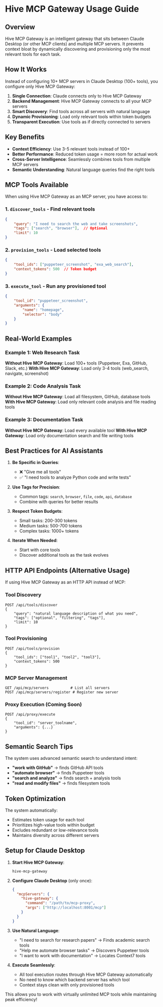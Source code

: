 # Hive MCP Gateway Usage Guide

## Overview

Hive MCP Gateway is an intelligent gateway that sits between Claude Desktop (or other MCP clients) and multiple MCP servers. It prevents context bloat by dynamically discovering and provisioning only the most relevant tools for each task.

## How It Works

Instead of configuring 10+ MCP servers in Claude Desktop (100+ tools), you configure only Hive MCP Gateway:
1. **Single Connection**: Claude connects only to Hive MCP Gateway
2. **Backend Management**: Hive MCP Gateway connects to all your MCP servers
3. **Smart Discovery**: Find tools across all servers with natural language
4. **Dynamic Provisioning**: Load only relevant tools within token budgets
5. **Transparent Execution**: Use tools as if directly connected to servers

## Key Benefits

- **Context Efficiency**: Use 3-5 relevant tools instead of 100+ 
- **Better Performance**: Reduced token usage = more room for actual work
- **Cross-Server Intelligence**: Seamlessly combines tools from multiple MCP servers
- **Semantic Understanding**: Natural language queries find the right tools

## MCP Tools Available

When using Hive MCP Gateway as an MCP server, you have access to:

### 1. `discover_tools` - Find relevant tools
```json
{
    "query": "I need to search the web and take screenshots",
    "tags": ["search", "browser"],  // Optional
    "limit": 10
}
```

### 2. `provision_tools` - Load selected tools
```json
{
    "tool_ids": ["puppeteer_screenshot", "exa_web_search"],
    "context_tokens": 500  // Token budget
}
```

### 3. `execute_tool` - Run any provisioned tool
```json
{
    "tool_id": "puppeteer_screenshot",
    "arguments": {
        "name": "homepage",
        "selector": "body"
    }
}
```

## Real-World Examples

### Example 1: Web Research Task
**Without Hive MCP Gateway**: Load 100+ tools (Puppeteer, Exa, GitHub, Slack, etc.)
**With Hive MCP Gateway**: Load only 3-4 tools (web_search, navigate, screenshot)

### Example 2: Code Analysis Task  
**Without Hive MCP Gateway**: Load all filesystem, GitHub, database tools
**With Hive MCP Gateway**: Load only relevant code analysis and file reading tools

### Example 3: Documentation Task
**Without Hive MCP Gateway**: Load every available tool
**With Hive MCP Gateway**: Load only documentation search and file writing tools

## Best Practices for AI Assistants

1. **Be Specific in Queries**: 
   - ❌ "Give me all tools"
   - ✅ "I need tools to analyze Python code and write tests"

2. **Use Tags for Precision**:
   - Common tags: `search`, `browser`, `file`, `code`, `api`, `database`
   - Combine with queries for better results

3. **Respect Token Budgets**:
   - Small tasks: 200-300 tokens
   - Medium tasks: 500-700 tokens  
   - Complex tasks: 1000+ tokens

4. **Iterate When Needed**:
   - Start with core tools
   - Discover additional tools as the task evolves

## HTTP API Endpoints (Alternative Usage)

If using Hive MCP Gateway as an HTTP API instead of MCP:

### Tool Discovery
```
POST /api/tools/discover
{
    "query": "natural language description of what you need",
    "tags": ["optional", "filtering", "tags"],
    "limit": 10
}
```

### Tool Provisioning
```
POST /api/tools/provision
{
    "tool_ids": ["tool1", "tool2", "tool3"],
    "context_tokens": 500
}
```

### MCP Server Management
```
GET /api/mcp/servers          # List all servers
POST /api/mcp/servers/register # Register new server
```

### Proxy Execution (Coming Soon)
```
POST /api/proxy/execute
{
    "tool_id": "server_toolname",
    "arguments": {...}
}
```

## Semantic Search Tips

The system uses advanced semantic search to understand intent:

- **"work with GitHub"** → finds GitHub API tools
- **"automate browser"** → finds Puppeteer tools  
- **"search and analyze"** → finds search + analysis tools
- **"read and modify files"** → finds filesystem tools

## Token Optimization

The system automatically:
- Estimates token usage for each tool
- Prioritizes high-value tools within budget
- Excludes redundant or low-relevance tools
- Maintains diversity across different servers

## Setup for Claude Desktop

1. **Start Hive MCP Gateway**:
   ```bash
   hive-mcp-gateway
   ```

2. **Configure Claude Desktop** (only once):
   ```json
   {
     "mcpServers": {
       "hive-gateway": {
         "command": "/path/to/mcp-proxy",
         "args": ["http://localhost:8001/mcp"]
       }
     }
   }
   ```

3. **Use Natural Language**:
   - "I need to search for research papers" → Finds academic search tools
   - "Help me automate browser tasks" → Discovers Puppeteer tools
   - "I want to work with documentation" → Locates Context7 tools

4. **Execute Seamlessly**:
   - All tool execution routes through Hive MCP Gateway automatically
   - No need to know which backend server has which tool
   - Context stays clean with only provisioned tools

This allows you to work with virtually unlimited MCP tools while maintaining peak efficiency!